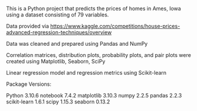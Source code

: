 This is a Python project that predicts the prices of homes in Ames, Iowa using a dataset consisting of 79 variables. 

Data provided via https://www.kaggle.com/competitions/house-prices-advanced-regression-techniques/overview

Data was cleaned and prepared using Pandas and NumPy

Correlation matrices, distribution plots, probability plots, and pair plots were created using Matplotlib, Seaborn, SciPy

Linear regression model and regression metrics using Scikit-learn

Package Versions:

Python                    3.10.6
notebook                  7.4.2
matplotlib                3.10.3
numpy                     2.2.5
pandas                    2.2.3
scikit-learn              1.6.1
scipy                     1.15.3
seaborn                   0.13.2
